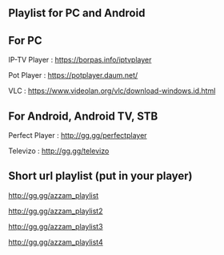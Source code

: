 
Playlist for PC and Android
---------------------------



For PC
-----------------------------------------
IP-TV Player :  https://borpas.info/iptvplayer

Pot Player : https://potplayer.daum.net/

VLC : https://www.videolan.org/vlc/download-windows.id.html



For Android, Android TV, STB
-----------------------------------------
Perfect Player : http://gg.gg/perfectplayer

Televizo : http://gg.gg/televizo



Short url playlist (put in your player)
-----------------------------------------
http://gg.gg/azzam_playlist

http://gg.gg/azzam_playlist2

http://gg.gg/azzam_playlist3

http://gg.gg/azzam_playlist4

